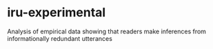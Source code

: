 # iru-experimental
Analysis of empirical data showing that readers make inferences from informationally redundant utterances
